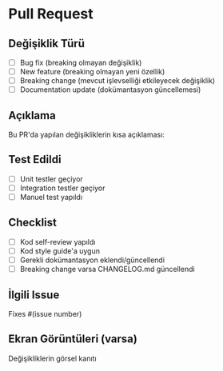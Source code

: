 # Pull Request

## Değişiklik Türü
- [ ] Bug fix (breaking olmayan değişiklik)
- [ ] New feature (breaking olmayan yeni özellik)
- [ ] Breaking change (mevcut işlevselliği etkileyecek değişiklik)
- [ ] Documentation update (dokümantasyon güncellemesi)

## Açıklama
Bu PR'da yapılan değişikliklerin kısa açıklaması:

## Test Edildi
- [ ] Unit testler geçiyor
- [ ] Integration testler geçiyor
- [ ] Manuel test yapıldı

## Checklist
- [ ] Kod self-review yapıldı
- [ ] Kod style guide'a uygun
- [ ] Gerekli dokümantasyon eklendi/güncellendi
- [ ] Breaking change varsa CHANGELOG.md güncellendi

## İlgili Issue
Fixes #(issue number)

## Ekran Görüntüleri (varsa)
Değişikliklerin görsel kanıtı

